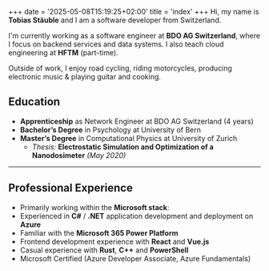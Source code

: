 +++
date = '2025-05-08T15:19:25+02:00'
title = 'index'
+++
Hi, my name is **Tobias Stäuble** and I am a software developer from Switzerland. 

I'm currently working as a software engineer at **BDO AG Switzerland**, where I focus on backend services and data systems. I also teach cloud engineering at **HFTM** (part-time).

Outside of work, I enjoy road cycling, riding motorcycles, producing electronic music & playing guitar and cooking.


## Education

- **Apprenticeship** as Network Engineer at BDO AG Switzerland (4 years)  
- **Bachelor’s Degree** in Psychology at University of Bern  
- **Master’s Degree** in Computational Physics at University of Zurich  
  - *Thesis:* **Electrostatic Simulation and Optimization of a Nanodosimeter**  *(May 2020)*

---

## Professional Experience

- Primarily working within the **Microsoft stack**:  
- Experienced in **C#** / **.NET** application development and deployment on **Azure**  
- Familiar with the **Microsoft 365 Power Platform**
- Frontend development experience with **React** and **Vue.js**
- Casual experience with **Rust**, **C++** and **PowerShell**
- Microsoft Certified (Azure Developer Associate, Azure Fundamentals)